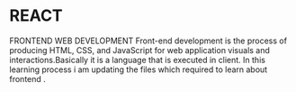 # REACT 
FRONTEND WEB DEVELOPMENT
 Front-end development is the process of producing HTML, CSS, and JavaScript for web application visuals and interactions.Basically it is a language that is executed in client.
In this learning process i am updating the files which required to learn about frontend .
